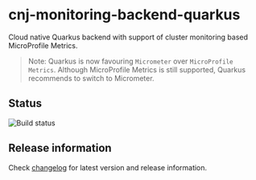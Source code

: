 # cnj-monitoring-backend-quarkus

Cloud native Quarkus backend with support of cluster monitoring based MicroProfile Metrics.

> Note: Quarkus is now favouring `Micrometer` over `MicroProfile Metrics`.
> Although MicroProfile Metrics is still supported, Quarkus recommends to switch to Micrometer.

## Status

![Build status](https://drone.cloudtrain.aws.msgoat.eu/api/badges/msgoat/cnj-monitoring-backend-quarkus/status.svg)

## Release information

Check [changelog](changelog.md) for latest version and release information.

